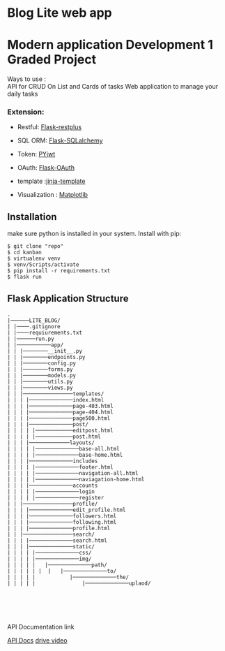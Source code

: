 # Blog Lite web  app 
# Modern application Development 1 Graded Project



Ways to use :  
API for CRUD On List and Cards of tasks 
Web application to manage your daily tasks

### Extension:
- Restful: [Flask-restplus](http://flask-restplus.readthedocs.io/en/stable/)

- SQL ORM: [Flask-SQLalchemy](https://flask-sqlalchemy.palletsprojects.com/en/latest/)

- Token: [PYjwt](https://pyjwt.readthedocs.io/en/stable/)

- OAuth: [Flask-OAuth](https://flask-login.readthedocs.io/en/latest/)

- template :[jinja-template](https://jinja.palletsprojects.com/en/3.1.x/)

- Visualization : [Matplotlib](https://matplotlib.org/)

## Installation
make sure python is installed in  your system.
Install with pip:

```
$ git clone "repo"
$ cd kanban
$ virtualenv venv
$ venv/Scripts/activate
$ pip install -r requirements.txt
$ flask run
```
## Flask Application Structure
```
.
|──────LITE_BLOG/
| |────.gitignore
| |────requiurements.txt
| |──────run.py
| |───────────app/
| | |────────__init__.py
| | |────────endpoints.py
| | |────────config.py
| | |────────forms.py
| | |────────models.py
| | |────────utils.py
| | |────────views.py
| | |────────────────templates/
| | | |──────────────index.html
| | | |──────────────page-403.html
| | | |──────────────page-404.html
| | | |──────────────page500.html
| | | |──────────────post/
| | | | |────────────editpost.html
| | | | |────────────post.html
| | | |─────────────layouts/
| | | | |──────────────base-all.html
| | | | |──────────────base-home.html
| | | |──────────────includes
| | | | |──────────────footer.html
| | | | |──────────────navigation-all.html
| | | | |──────────────naviagation-home.html
| | | |──────────────accounts
| | | | |──────────────login
| | | | |──────────────register
| | |────────────────profile/
| | | |──────────────edit_profile.html
| | | |──────────────followers.html
| | | |──────────────following.html
| | | |──────────────profile.html
| | |────────────────search/
| | | |──────────────search.html
| | | |──────────────static/
| | | | |──────────────css/
| | | | |──────────────img/
| | | | |   |──────────────path/
| | | | | |  |   |──────────────to/
| | | | |           |──────────────the/
| | | | |               |──────────────uplaod/






```


API Documentation link

[API Docs](https://documenter.getpostman.com/view/17092710/2s8ZDSckYU)
[drive video](https://drive.google.com/file/d/1alA8rmotsc7MhLFA24z9fntODowyCHpB/view?usp=sharing)